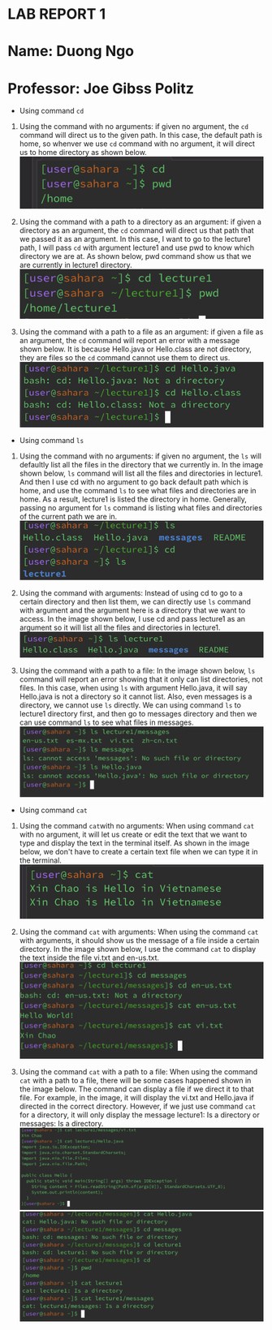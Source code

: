 # LAB REPORT 1
# Name: Duong Ngo
# Professor: Joe Gibss Politz

* Using command `cd`

1. Using the command with no arguments:
if given no argument, the `cd` command will direct us to the given path. In this case, the default path is home, so whenver we use `cd` 
command with no argument, it will direct us to home directory as shown below.
![Image](cdnoargument.png)

2. Using the command with a path to a directory as an argument:
if given a directory as an argument, the `cd` command will direct us that path that we passed it as an argument. In this case, I want to go to the lecture1 path, I will pass `cd` with argument lecture1 and use pwd to know which directory we are at. As shown below, pwd command show us 
that we are currently in lecture1 directory. 
![Image](cdwithargument.png)
3. Using the command with a path to a file as an argument:
if given a file as an argument, the `cd` command will report an error with a message shown below. It is because Hello.java or Hello.class
are not directory, they are files so the `cd` command cannot use them to direct us. 
![Image](cdwithfile.png)

* Using command `ls`

1. Using the command with no arguments:
if given no argument, the `ls` will defaultly list all the files in the directory that we currently in. In the image shown below, `ls` command will list 
all the files and directories in lecture1. And then I use cd with no argument to go back default path which is home, and use the command `ls` to see what files and directories are in home. As a result, lecture1 is listed the directory in home. Generally, passing no argument for `ls` command is listing what files and directories of the current path we are in. 
![Image](lsnoargument.png)

2. Using the command with arguments: 
Instead of using cd to go to a certain directory and then list them, we can directly use `ls` command with argument and the argument here is a directory
that we want to access. In the image shown below, I use cd and pass lecture1 as an argument so it will list all the files and directories in lecture1.
![Image](lswithargument.png)

3. Using the command with a path to a file: 
In the image shown below, `ls` command will report an error showing that it only can list directories, not files. In this case, when using `ls` with argument
Hello.java, it will say Hello.java is not a directory so it cannot list. Also, even messages is a directory, we cannot use `ls` directly. We can using
command `ls` to lecture1 directory first, and then go to messages directory and then we can use command `ls` to see what files in messages. 
![Image](lswithfile.png)

* Using command `cat`

1. Using the command  `cat`with no arguments:
When using command `cat` with no argument, it will let us create or edit the text that we want to type and display the text in the terminal itself. As shown in the image below, we don't have to create a certain text file when we can type it in the terminal.
![Image](catnoargument.png)

2. Using the command `cat` with arguments:
When using the command `cat` with arguments, it should show us the message of a file inside a certain directory. In the image shown below, I use the command `cat` to display the text inside the file vi.txt and en-us.txt.
![Image](catwithargument.png)

3. Using the command `cat` with a path to a file:
When using the command `cat` with a path to a file, there will be some cases happened shown in the image below. The command can display a file if we direct it to that file. For example, in the image, it will display the vi.txt and Hello.java if directed in the correct directory. However, if we just use command `cat` for a directory, it will only display the message lecture1: Is a directory or messages: Is a directory.
![Image](catpathtofile2.png)
![Image](catpathtofile1.png)




